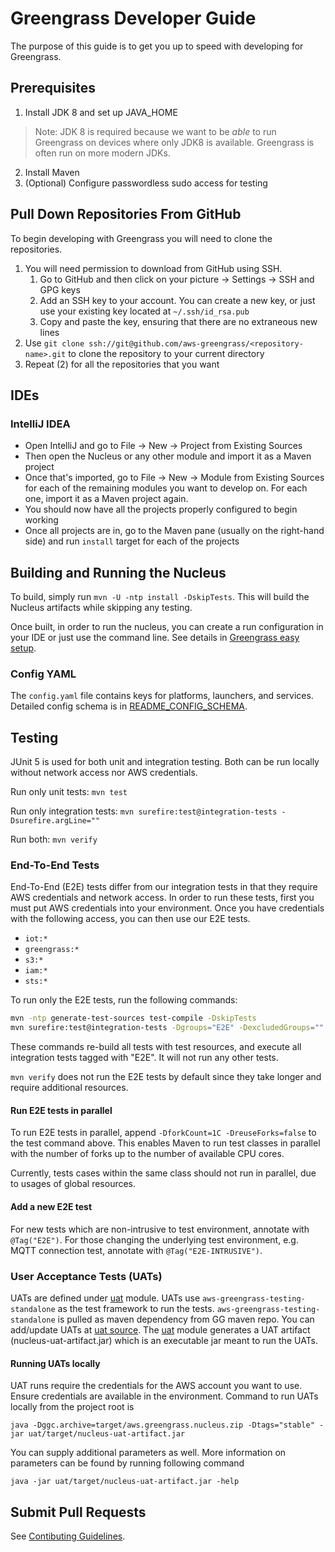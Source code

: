 # Greengrass Developer Guide

The purpose of this guide is to get you up to speed with developing for Greengrass.

## Prerequisites

1. Install JDK 8 and set up JAVA_HOME

> Note: JDK 8 is required because we want to be _able_ to run Greengrass on devices where only JDK8 is available.
> Greengrass is often run on more modern JDKs.

2. Install Maven
3. (Optional) Configure passwordless sudo access for testing

## Pull Down Repositories From GitHub

To begin developing with Greengrass you will need to clone the repositories.

1. You will need permission to download from GitHub using SSH.
    1. Go to GitHub and then click on your picture -> Settings -> SSH and GPG keys
    2. Add an SSH key to your account. You can create a new key, or just use your existing key located
       at `~/.ssh/id_rsa.pub`
    3. Copy and paste the key, ensuring that there are no extraneous new lines
2. Use `git clone ssh://git@github.com/aws-greengrass/<repository-name>.git` to clone the repository to your current
   directory
3. Repeat (2) for all the repositories that you want

## IDEs

### IntelliJ IDEA

- Open IntelliJ and go to File -> New -> Project from Existing Sources
- Then open the Nucleus or any other module and import it as a Maven project
- Once that's imported, go to File -> New -> Module from Existing Sources for each of the remaining modules you want to
  develop on. For each one, import it as a Maven project again.
- You should now have all the projects properly configured to begin working
- Once all projects are in, go to the Maven pane (usually on the right-hand side) and run `install` target for each of
  the projects

## Building and Running the Nucleus

To build, simply run `mvn -U -ntp install -DskipTests`. This will build the Nucleus artifacts while skipping any
testing.

Once built, in order to run the nucleus, you can create a run configuration in your IDE or just use the command line.
See details in [Greengrass easy setup](src/main/java/com/aws/greengrass/easysetup/README.md).

### Config YAML

The `config.yaml` file contains keys for platforms, launchers, and services. Detailed config schema is
in [README_CONFIG_SCHEMA](README_CONFIG_SCHEMA.md).

## Testing

JUnit 5 is used for both unit and integration testing. Both can be run locally without network access nor AWS
credentials.

Run only unit tests: `mvn test`

Run only integration tests: `mvn surefire:test@integration-tests -Dsurefire.argLine=""`

Run both: `mvn verify`

### End-To-End Tests

End-To-End (E2E) tests differ from our integration tests in that they require AWS credentials and network access. In
order to run these tests, first you must put AWS credentials into your environment. Once you have credentials with the
following access, you can then use our E2E tests.

- `iot:*`
- `greengrass:*`
- `s3:*`
- `iam:*`
- `sts:*`

To run only the E2E tests, run the following commands:

```bash
mvn -ntp generate-test-sources test-compile -DskipTests
mvn surefire:test@integration-tests -Dgroups="E2E" -DexcludedGroups="" -Dsurefire.argLine=""
```

These commands re-build all tests with test resources, and execute all integration tests tagged with "E2E". It will not
run any other tests.

`mvn verify` does not run the E2E tests by default since they take longer and require additional resources.

#### Run E2E tests in parallel

To run E2E tests in parallel, append `-DforkCount=1C -DreuseForks=false` to the test command above. This enables Maven
to run test classes in parallel with the number of forks up to the number of available CPU cores.

Currently, tests cases within the same class should not run in parallel, due to usages of global resources.

#### Add a new E2E test

For new tests which are non-intrusive to test environment, annotate with `@Tag("E2E")`. For those changing the
underlying test environment, e.g. MQTT connection test, annotate with `@Tag("E2E-INTRUSIVE")`.

### User Acceptance Tests (UATs)
UATs are defined under [uat](uat) module. UATs use `aws-greengrass-testing-standalone` as the test framework to run the
tests. `aws-greengrass-testing-standalone` is pulled as maven dependency from GG maven repo. You can add/update UATs at 
[uat source](uat/src/). The [uat](uat/pom.xml) module generates a UAT artifact (nucleus-uat-artifact.jar) which is an 
executable jar meant to run the UATs.

#### Running UATs locally
UAT runs require the credentials for the AWS account you want to use. Ensure credentials are available in the 
environment. Command to run UATs locally from the project root is
```
java -Dggc.archive=target/aws.greengrass.nucleus.zip -Dtags="stable" -jar uat/target/nucleus-uat-artifact.jar
```

You can supply additional parameters as well. More information on parameters can be found by running following command
```
java -jar uat/target/nucleus-uat-artifact.jar -help
```

## Submit Pull Requests

See [Contibuting Guidelines](CONTRIBUTING.md).
